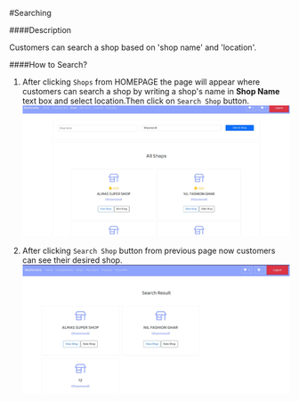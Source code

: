 #Searching

####Description

Customers can search a shop based on 'shop name' and 'location'.

####How to Search?

1. After clicking ```Shops``` from HOMEPAGE the page will appear where customers can search a shop by writing a shop's name in **Shop Name** text box and select location.Then click on ```Search Shop``` button.![search1](img/search1.jpg)

2. After clicking ```Search Shop``` button from previous page now customers can see their desired shop.![search2](img/search2.jpg)



